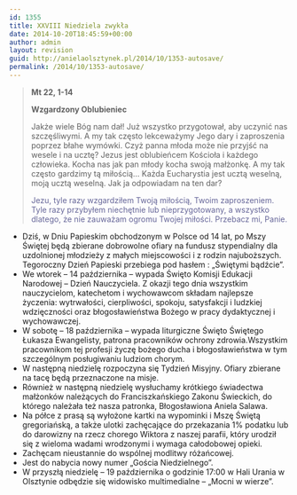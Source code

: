 ```yaml
---
id: 1355
title: XXVIII Niedziela zwykła
date: 2014-10-20T18:45:59+00:00
author: admin
layout: revision
guid: http://anielaolsztynek.pl/2014/10/1353-autosave/
permalink: /2014/10/1353-autosave/
---
```

> **Mt 22, 1-14**
> 
> **Wzgardzony Oblubieniec**
> 
> Jakże wiele Bóg nam dał! Już wszystko przygotował, aby uczynić nas szczęśliwymi. A my tak często lekceważymy Jego dary i zaproszenia poprzez błahe wymówki. Czyż panna młoda może nie przyjść na wesele i na ucztę? Jezus jest oblubieńcem Kościoła i każdego człowieka. Kocha nas jak pan młody kocha swoją małżonkę. A my tak często gardzimy tą miłością&#8230; Każda Eucharystia jest ucztą weselną, moją ucztą weselną. Jak ja odpowiadam na ten dar?
> 
> <span style="color: #666699;">Jezu, tyle razy wzgardziłem Twoją miłością, Twoim zaproszeniem. Tyle razy przybyłem niechętnie lub nieprzygotowany, a wszystko dlatego, że nie zauważam ogromu Twojej miłości. Przebacz mi, Panie.</span>

  * Dziś, w Dniu Papieskim obchodzonym w Polsce od 14 lat, po Mszy Świętej będą zbierane dobrowolne ofiary na fundusz stypendialny dla uzdolnionej młodzieży z małych miejscowości i z rodzin najuboższych. Tegoroczny Dzień Papieski przebiega pod hasłem : &#8222;Świętymi bądźcie&#8221;.
  * We wtorek &#8211; 14 października &#8211; wypada Święto Komisji Edukacji Narodowej &#8211; Dzień Nauczyciela. Z okazji tego dnia wszystkim nauczycielom, katechetom i wychowawcom składam najlepsze życzenia: wytrwałości, cierpliwości, spokoju, satysfakcji i ludzkiej wdzięczności oraz błogosławieństwa Bożego w pracy dydaktycznej i wychowawczej.
  * W sobotę &#8211; 18 października &#8211; wypada liturgiczne Święto Świętego Łukasza Ewangelisty, patrona pracowników ochrony zdrowia.Wszystkim pracownikom tej profesji życzę bożego ducha i błogosławieństwa w tym szczególnym posługiwaniu ludziom chorym.
  * W następną niedzielę rozpoczyna się Tydzień Misyjny. Ofiary zbierane na tacę będą przeznaczone na misje.
  * Również w następną niedzielę wysłuchamy krótkiego świadectwa małżonków należących do Franciszkańskiego Zakonu Świeckich, do którego należała też nasza patronka, Błogosławiona Aniela Salawa.
  * Na półce z prasą są wyłożone kartki na wypominki i Mszę Świętą gregoriańską, a także ulotki zachęcające do przekazania 1% podatku lub do darowizny na rzecz chorego Wiktora z naszej parafii, który urodził się z wieloma wadami wrodzonymi i wymaga całodobowej opieki.
  * Zachęcam nieustannie do wspólnej modlitwy różańcowej.
  * Jest do nabycia nowy numer &#8222;Gościa Niedzielnego&#8221;.
  * W przyszłą niedzielę &#8211; 19 października o godzinie 17:00 w Hali Urania w Olsztynie odbędzie się widowisko multimedialne &#8211; &#8222;Mocni w wierze&#8221;.
